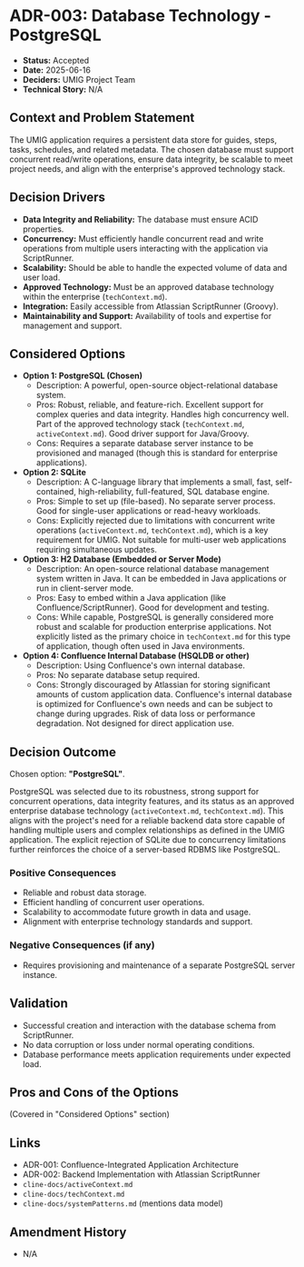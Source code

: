 # ADR-003: Database Technology - PostgreSQL

- **Status:** Accepted
- **Date:** 2025-06-16
- **Deciders:** UMIG Project Team
- **Technical Story:** N/A

## Context and Problem Statement

The UMIG application requires a persistent data store for guides, steps, tasks, schedules, and related metadata. The chosen database must support concurrent read/write operations, ensure data integrity, be scalable to meet project needs, and align with the enterprise's approved technology stack.

## Decision Drivers

- **Data Integrity and Reliability:** The database must ensure ACID properties.
- **Concurrency:** Must efficiently handle concurrent read and write operations from multiple users interacting with the application via ScriptRunner.
- **Scalability:** Should be able to handle the expected volume of data and user load.
- **Approved Technology:** Must be an approved database technology within the enterprise (`techContext.md`).
- **Integration:** Easily accessible from Atlassian ScriptRunner (Groovy).
- **Maintainability and Support:** Availability of tools and expertise for management and support.

## Considered Options

- **Option 1: PostgreSQL (Chosen)**
  - Description: A powerful, open-source object-relational database system.
  - Pros: Robust, reliable, and feature-rich. Excellent support for complex queries and data integrity. Handles high concurrency well. Part of the approved technology stack (`techContext.md`, `activeContext.md`). Good driver support for Java/Groovy.
  - Cons: Requires a separate database server instance to be provisioned and managed (though this is standard for enterprise applications).
- **Option 2: SQLite**
  - Description: A C-language library that implements a small, fast, self-contained, high-reliability, full-featured, SQL database engine.
  - Pros: Simple to set up (file-based). No separate server process. Good for single-user applications or read-heavy workloads.
  - Cons: Explicitly rejected due to limitations with concurrent write operations (`activeContext.md`, `techContext.md`), which is a key requirement for UMIG. Not suitable for multi-user web applications requiring simultaneous updates.
- **Option 3: H2 Database (Embedded or Server Mode)**
  - Description: An open-source relational database management system written in Java. It can be embedded in Java applications or run in client-server mode.
  - Pros: Easy to embed within a Java application (like Confluence/ScriptRunner). Good for development and testing.
  - Cons: While capable, PostgreSQL is generally considered more robust and scalable for production enterprise applications. Not explicitly listed as the primary choice in `techContext.md` for this type of application, though often used in Java environments.
- **Option 4: Confluence Internal Database (HSQLDB or other)**
  - Description: Using Confluence's own internal database.
  - Pros: No separate database setup required.
  - Cons: Strongly discouraged by Atlassian for storing significant amounts of custom application data. Confluence's internal database is optimized for Confluence's own needs and can be subject to change during upgrades. Risk of data loss or performance degradation. Not designed for direct application use.

## Decision Outcome

Chosen option: **"PostgreSQL"**.

PostgreSQL was selected due to its robustness, strong support for concurrent operations, data integrity features, and its status as an approved enterprise database technology (`activeContext.md`, `techContext.md`). This aligns with the project's need for a reliable backend data store capable of handling multiple users and complex relationships as defined in the UMIG application. The explicit rejection of SQLite due to concurrency limitations further reinforces the choice of a server-based RDBMS like PostgreSQL.

### Positive Consequences

- Reliable and robust data storage.
- Efficient handling of concurrent user operations.
- Scalability to accommodate future growth in data and usage.
- Alignment with enterprise technology standards and support.

### Negative Consequences (if any)

- Requires provisioning and maintenance of a separate PostgreSQL server instance.

## Validation

- Successful creation and interaction with the database schema from ScriptRunner.
- No data corruption or loss under normal operating conditions.
- Database performance meets application requirements under expected load.

## Pros and Cons of the Options

(Covered in "Considered Options" section)

## Links

- ADR-001: Confluence-Integrated Application Architecture
- ADR-002: Backend Implementation with Atlassian ScriptRunner
- `cline-docs/activeContext.md`
- `cline-docs/techContext.md`
- `cline-docs/systemPatterns.md` (mentions data model)

## Amendment History

- N/A

